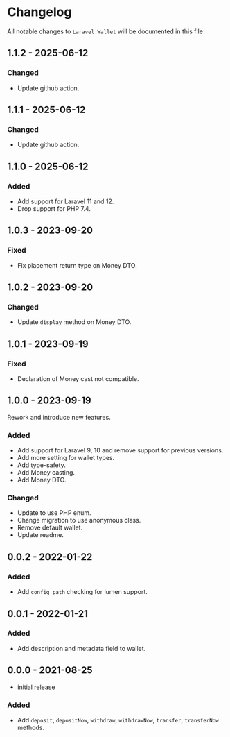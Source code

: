 # Changelog

All notable changes to `Laravel Wallet` will be documented in this file

## 1.1.2 - 2025-06-12

### Changed

- Update github action.

## 1.1.1 - 2025-06-12

### Changed

- Update github action.

## 1.1.0 - 2025-06-12

### Added

- Add support for Laravel 11 and 12.
- Drop support for PHP 7.4.

## 1.0.3 - 2023-09-20

### Fixed

- Fix placement return type on Money DTO.

## 1.0.2 - 2023-09-20

### Changed

- Update `display` method on Money DTO.

## 1.0.1 - 2023-09-19

### Fixed

- Declaration of Money cast not compatible.

## 1.0.0 - 2023-09-19

Rework and introduce new features.

### Added

- Add support for Laravel 9, 10 and remove support for previous versions.
- Add more setting for wallet types.
- Add type-safety.
- Add Money casting.
- Add Money DTO.

### Changed

- Update to use PHP enum.
- Change migration to use anonymous class.
- Remove default wallet.
- Update readme.

## 0.0.2 - 2022-01-22

### Added

- Add `config_path` checking for lumen support.

## 0.0.1 - 2022-01-21

### Added

- Add description and metadata field to wallet.

## 0.0.0 - 2021-08-25

- initial release

### Added

- Add `deposit`, `depositNow`, `withdraw`, `withdrawNow`, `transfer`, `transferNow` methods.
